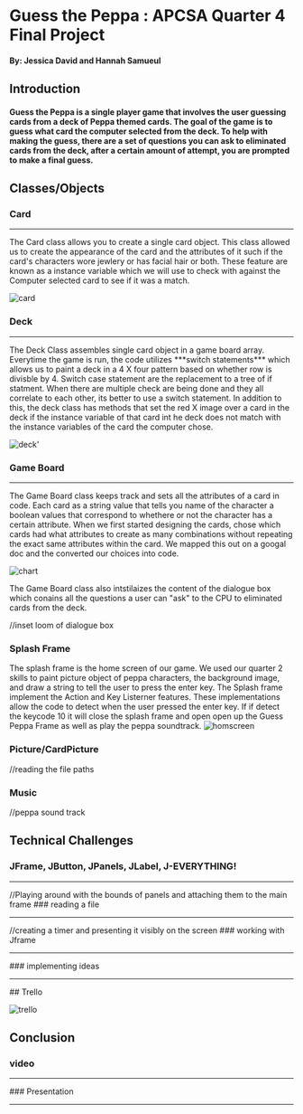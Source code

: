 # Guess the Peppa : APCSA Quarter 4 Final Project
#### By: Jessica David and Hannah Samueul
## Introduction
#### Guess the Peppa is a single player game that involves the user guessing cards from a deck of Peppa themed cards. The goal of the game is to guess what card the computer selected from the deck. To help with making the guess, there are a set of questions you can ask to eliminated cards from the deck, after a certain amount of attempt, you are prompted to make a final guess. 
## Classes/Objects
### Card
<hr>
The Card class allows you to create a single card object. This class allowed us to create the appearance of the card and the attributes of it such if the card's characters wore jewlery or has facial hair or both. These feature are known as a instance variable which we will use to check with against the Computer selected card to see if it was a match.

![card](https://user-images.githubusercontent.com/90801601/171283924-8c66e601-00db-494f-a064-cbc704a8955c.PNG)

### Deck
<hr>
The Deck Class assembles single card object in a game board array. Everytime the game is run, the code utilizes ***switch statements*** which allows us to paint a deck in a 4 X four pattern based on whether row is divisble by 4. Switch case statement are the replacement to a tree of if statment. When there are multiple check are being done and they all correlate to each other, its better to use a switch statement. In addition to this, the deck class has methods that set the red X image over a card in the deck if the instance variable of that card int he deck does not match with the instance variables of the card the computer chose. 

![deck'](https://user-images.githubusercontent.com/90801601/171284946-21dbb122-f138-4ee0-9537-c0a22ff8d9e2.PNG)


### Game Board
<hr>
The Game Board class keeps track and sets all the attributes of a card in code. Each card as a string value that tells you name of the character a boolean values that correspond to whethere or not the character has a certain attribute. When we first started designing the cards, chose which cards had what attributes to create as many combinations without repeating the exact same attributes within the card. We mapped this out on a googal doc and the converted our choices into code. 

![chart](https://user-images.githubusercontent.com/90801601/171285690-32b5563d-5110-42f8-a905-b01207b9d7cd.PNG)

The Game Board class also intstilaizes the content of the dialogue box which conains all the questions a user can "ask" to the CPU to eliminated cards from the deck.

//inset loom of dialogue box


### Splash Frame 
The splash frame is the home screen of our game. We used our quarter 2 skills to paint picture object of peppa characters, the background image, and  draw a string to tell the user to press the enter key. The Splash frame implement the Action and Key Listerner features. These implementations allow the code to detect when the user pressed the enter key. If if detect the keycode 10 it will close the splash frame and open open up the Guess Peppa Frame as well as play the peppa soundtrack. 
![homscreen](https://user-images.githubusercontent.com/90801601/171329066-728545c3-4807-4647-9364-024d9b9d329f.gif)


### Picture/CardPicture
//reading the file paths
### Music
//peppa sound track
## Technical Challenges
### JFrame, JButton, JPanels, JLabel, J-EVERYTHING!
<hr>
//Playing around with the bounds of panels and attaching them to the main frame
### reading a file
<hr>
//creating a timer and presenting it visibly on the screen
### working with Jframe
<hr>
### implementing ideas
<hr>
## Trello

![trello](https://user-images.githubusercontent.com/90801601/171287576-30003a0d-451e-4224-8669-78f14465fc46.PNG)

## Conclusion
### video
<hr>
### Presentation
<hr>

